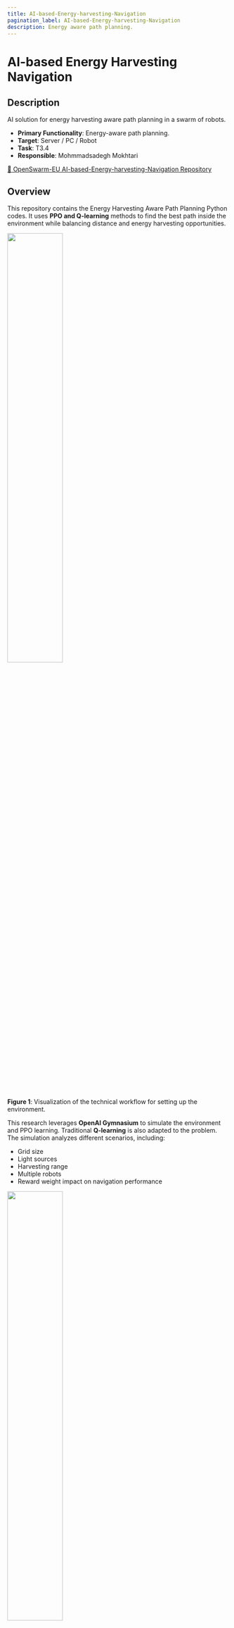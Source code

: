 ```yaml
---
title: AI-based-Energy-harvesting-Navigation
pagination_label: AI-based-Energy-harvesting-Navigation
description: Energy aware path planning.
---
```



# AI-based Energy Harvesting Navigation

## Description
AI solution for energy harvesting aware path planning in a swarm of robots.

- **Primary Functionality**: Energy-aware path planning.
- **Target**: Server / PC / Robot
- **Task**: T3.4
- **Responsible**: Mohmmadsadegh Mokhtari

[🔗 OpenSwarm-EU AI-based-Energy-harvesting-Navigation Repository](https://github.com/openswarm-eu/AI-based-Energy-harvesting-Navigation)

## Overview
This repository contains the Energy Harvesting Aware Path Planning Python codes. It uses **PPO and Q-learning** methods to find the best path inside the environment while balancing distance and energy harvesting opportunities.

<img src="https://github.com/user-attachments/assets/000d7206-1b00-43b5-995e-6200625afddd" width="50%" />

**Figure 1**: Visualization of the technical workflow for setting up the environment.

This research leverages **OpenAI Gymnasium** to simulate the environment and PPO learning. Traditional **Q-learning** is also adapted to the problem. The simulation analyzes different scenarios, including:

- Grid size
- Light sources
- Harvesting range
- Multiple robots
- Reward weight impact on navigation performance

<img src="https://github.com/user-attachments/assets/5537d387-aa40-4a75-92dd-b17970c6a9bb" width="50%" />

**Figure 2**: Illustration of the learning process outcomes, highlighting efficient pathfinding while maximizing energy harvesting.

Comprehensive results are documented in **deliverable T3.4**.

## Installation Guide

### Step 1: Install Required Dependencies
Run the following command to install the necessary libraries:

```sh
pip install gymnasium 
pip install numpy
pip install pygame
```

### Step 2: Verify Installation
To confirm that everything is installed correctly, open Python and run:

```python
import gymnasium as gym
from gymnasium import spaces
import numpy as np
import pygame
```

If no errors appear, the installation was successful.

### Step 3: Running the Code
Execute the following test scripts to see results:

```sh
/AI-based-Energy-harvesting-Navigation-main/tests/gridsize_tests.py    
                                                  multi_robot_tests.py 
                                                  reward_weights_tests.py
                                                  lightsource_tests.py 
                                                  range_EH_tests.py  
